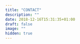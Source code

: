 ```yaml
---
title: "CONTACT"
description: ""
date: 2018-12-16T15:31:35+01:00
draft: false
image: ""
hidden: true
---
```


